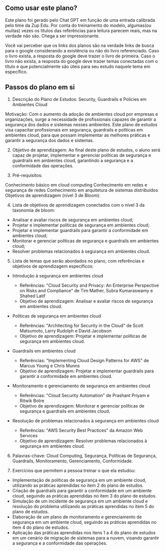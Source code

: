 ## Como usar este plano?

Este plano foi gerado pelo Chat GPT em função de uma entrada calibrada pelo time da Zup Edu. Por conta do treinamento do modelo, algumas(ou muitas) vezes os títulos das referências para leitura parecem reais, mas na verdade não são. Chega a ser impressionante. 

Você vai perceber que os links dos planos são na verdade links de busca para o google considerando a existência ou não do livro referenciado. Caso o livro exista, a resposta do google deve trazer o livro de primeira. Caso o livro não exista, a resposta do google deve trazer temas conectadas com o título e que potencialmente são úteis para seu estudo naquele tema em específico. 

## Passos do plano em si

1. Descrição do Plano de Estudos: Security, Guardrails e Policies em Ambientes Cloud

Motivação:
Com o aumento da adoção de ambientes cloud por empresas e organizações, surge a necessidade de profissionais capazes de garantir a segurança dos dados e sistemas nesses ambientes. Este plano de estudos visa capacitar profissionais em segurança, guardrails e políticas em ambientes cloud, para que possam implementar as melhores práticas e garantir a segurança dos dados e sistemas.

2. Objetivo de aprendizagem:
Ao final deste plano de estudos, o aluno será capaz de projetar, implementar e gerenciar políticas de segurança e guardrails em ambientes cloud, garantindo a segurança e a conformidade das operações.

3. Pré-requisitos:

Conhecimento básico em cloud computing
Conhecimento em redes e segurança de redes
Conhecimento em arquitetura de sistemas distribuídos
Objetivos de aprendizagem (nível 3 de Bloom):

4.  Lista de objetivos de aprendizagem conectados com o nível 3 da taxonomia de bloom:

* Analisar e avaliar riscos de segurança em ambientes cloud;
* Projetar e implementar políticas de segurança em ambientes cloud;
* Projetar e implementar guardrails para garantir a conformidade em ambientes cloud;
* Monitorar e gerenciar políticas de segurança e guardrails em ambientes cloud;
* Resolver problemas relacionados à segurança em ambientes cloud.

5.  Lista de temas que serão abordados no plano, com referências e objetivos de aprendizagem específicos:

* Introdução à segurança em ambientes cloud
	* Referências: "Cloud Security and Privacy: An Enterprise Perspective on Risks and Compliance" de Tim Mather, Subra Kumaraswamy e Shahed Latif
	* Objetivo de aprendizagem: Analisar e avaliar riscos de segurança em ambientes cloud.

* Políticas de segurança em ambientes cloud
	* Referências: "Architecting for Security in the Cloud" de Scott Matsumoto, Larry Rudolph e David Jacobson
	* Objetivo de aprendizagem: Projetar e implementar políticas de segurança em ambientes cloud.

* Guardrails em ambientes cloud
	* Referências: "Implementing Cloud Design Patterns for AWS" de Marcus Young e Chris Munns
	* Objetivo de aprendizagem: Projetar e implementar guardrails para garantir a conformidade em ambientes cloud.

* Monitoramento e gerenciamento de segurança em ambientes cloud
	* Referências: "Cloud Security Automation" de Prashant Priyam e Ritwik Botre
	* Objetivo de aprendizagem: Monitorar e gerenciar políticas de segurança e guardrails em ambientes cloud.

* Resolução de problemas relacionados à segurança em ambientes cloud
	* Referências: "AWS Security Best Practices" da Amazon Web Services
	* Objetivo de aprendizagem: Resolver problemas relacionados à segurança em ambientes cloud.

6. Palavras-chave: Cloud Computing, Segurança, Políticas de Segurança, Guardrails, Monitoramento, Gerenciamento, Conformidade.

7.  Exercícios que permitem a pessoa treinar o que ela estudou:

* Implementação de políticas de segurança em um ambiente cloud, utilizando as práticas aprendidas no item 2 do plano de estudos.
* Criação de guardrails para garantir a conformidade em um ambiente cloud, seguindo as práticas aprendidas no item 3 do plano de estudos.
* Simulação de um incidente de segurança em um ambiente cloud e resolução do problema utilizando as práticas aprendidas no item 5 do plano de estudos.
* Elaboração de um plano de monitoramento e gerenciamento de segurança em um ambiente cloud, seguindo as práticas aprendidas no item 4 do plano de estudos.
* Aplicação das práticas aprendidas nos itens 1 a 4 do plano de estudos em um cenário de migração de sistemas para a nuvem, visando garantir a segurança e a conformidade das operações.
